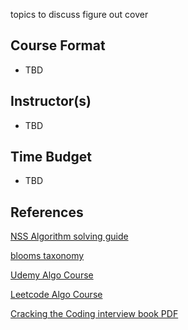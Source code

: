 
topics to discuss figure out cover
## Course Format 
- TBD 
## Instructor(s)
- TBD
## Time Budget
- TBD

## References

[NSS Algorithm solving guide](https://docs.google.com/presentation/d/14zhKdV-h-QUVFW-D-g91xJkdM6fr_F7KKSAaXaOyqhY/edit?usp=sharing)

[blooms taxonomy]()

[Udemy Algo Course](https://www.udemy.com/course/coding-interview-bootcamp-algorithms-and-data-structure/)

[Leetcode Algo Course](https://leetcode.com/explore/featured/card/leetcodes-interview-crash-course-data-structures-and-algorithms/)

[Cracking the Coding interview book PDF](https://github.com/AatmikJain/ComputerScienceBooks/blob/master/Cracking%20the%20Coding%20Interview.pdf)
